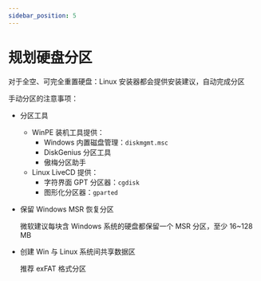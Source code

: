 ```yaml
---
sidebar_position: 5
---
```


# 规划硬盘分区

对于全空、可完全重置硬盘：Linux 安装器都会提供安装建议，自动完成分区

手动分区的注意事项：

- 分区工具

  - WinPE 装机工具提供：
    - Windows 内置磁盘管理：`diskmgmt.msc`
    - DiskGenius 分区工具
    - 傲梅分区助手
  - Linux LiveCD 提供：
    - 字符界面 GPT 分区器：`cgdisk`
    - 图形化分区器：`gparted`

- 保留 Windows MSR 恢复分区

  微软建议每块含 Windows 系统的硬盘都保留一个 MSR 分区，至少 16~128 MB

- 创建 Win 与 Linux 系统间共享数据区

  推荐 exFAT 格式分区

<!--
- 使用或挂载 EFI 分区：

  Ubuntu, Calamares 安装器称之为“引导器”，其他安装器挂载到 `/boot/efi`
-->
